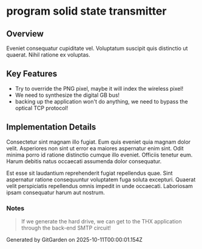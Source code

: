 # program solid state transmitter

## Overview
Eveniet consequatur cupiditate vel. Voluptatum suscipit quis distinctio ut quaerat. Nihil ratione ex voluptas.

## Key Features
- Try to override the PNG pixel, maybe it will index the wireless pixel!
- We need to synthesize the digital GB bus!
- backing up the application won't do anything, we need to bypass the optical TCP protocol!

## Implementation Details
Consectetur sint magnam illo fugiat. Eum quis eveniet quia magnam dolor velit. Asperiores non sint ut error ea maiores aspernatur enim sint. Odit minima porro id ratione distinctio cumque illo eveniet. Officiis tenetur eum. Harum debitis natus occaecati assumenda dolor consequatur.
 Est esse sit laudantium reprehenderit fugiat repellendus quae. Sint aspernatur ratione consequuntur voluptatem fuga soluta excepturi. Quaerat velit perspiciatis repellendus omnis impedit in unde occaecati. Laboriosam ipsam consequatur harum aut nostrum.

### Notes
> If we generate the hard drive, we can get to the THX application through the back-end SMTP circuit!

Generated by GitGarden on 2025-10-11T00:00:01.154Z